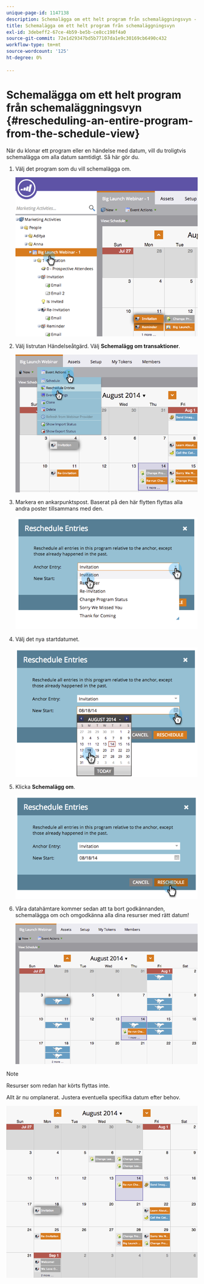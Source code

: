 ```yaml
---
unique-page-id: 1147138
description: Schemalägga om ett helt program från schemaläggningsvyn - Marketo Docs - produktdokumentation
title: Schemalägga om ett helt program från schemaläggningsvyn
exl-id: 3debeff2-67ce-4b59-be5b-ce8cc198f4a0
source-git-commit: 72e1d29347bd5b77107da1e9c30169cb6490c432
workflow-type: tm+mt
source-wordcount: '125'
ht-degree: 0%

---
```


# Schemalägga om ett helt program från schemaläggningsvyn {#rescheduling-an-entire-program-from-the-schedule-view}

När du klonar ett program eller en händelse med datum, vill du troligtvis schemalägga om alla datum samtidigt. Så här gör du.

1. Välj det program som du vill schemalägga om.

   ![](assets/image2014-9-23-15-3a15-3a18.png)

1. Välj listrutan Händelseåtgärd. Välj **Schemalägg om transaktioner**.

   ![](assets/image2014-9-23-15-3a15-3a53.png)

1. Markera en ankarpunktspost. Baserat på den här flytten flyttas alla andra poster tillsammans med den.

   ![](assets/image2014-9-23-15-3a18-3a23.png)

1. Välj det nya startdatumet.

   ![](assets/image2014-9-23-15-3a18-3a37.png)

1. Klicka **Schemalägg om**.

   ![](assets/image2014-9-23-15-3a18-3a54.png)

1. Våra datahämtare kommer sedan att ta bort godkännanden, schemalägga om och omgodkänna alla dina resurser med rätt datum!

   ![](assets/image2014-9-23-15-3a19-3a1.png)

>[!NOTE]
>
>Resurser som redan har körts flyttas inte.

Allt är nu omplanerat. Justera eventuella specifika datum efter behov.

![](assets/image2014-9-23-15-3a19-3a58.png)
